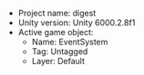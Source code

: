<!-- UNITY CODE ASSIST INSTRUCTIONS START -->
- Project name: digest
- Unity version: Unity 6000.2.8f1
- Active game object:
  - Name: EventSystem
  - Tag: Untagged
  - Layer: Default
<!-- UNITY CODE ASSIST INSTRUCTIONS END -->